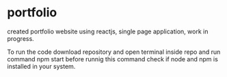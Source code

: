 # portfolio
created portfolio website using reactjs, single page application, work in progress.

To run the code download repository and open terminal inside repo and run command npm start before runnig this command check if node and npm is installed in your system. 
